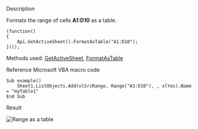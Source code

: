 Description

Formats the range of cells **A1:D10** as a table.

```
(function()
{
    Api.GetActiveSheet().FormatAsTable("A1:D10");
})();
```

Methods used: [GetActiveSheet](/officeapi/spreadsheetapi/api/getactivesheet), [FormatAsTable](/officeapi/spreadsheetapi/apiworksheet/formatastable)

Reference Microsoft VBA macro code

```
Sub example()
    Sheet1.ListObjects.Add(xlSrcRange, Range("A1:D10"), , xlYes).Name = "myTable1"
End Sub
```

Result

![Range as a table](/assets/images/plugins/range_as_a_table.png)
